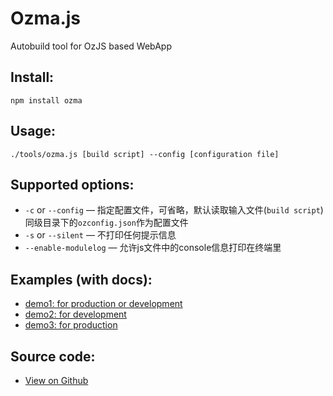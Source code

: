 # Ozma.js 

Autobuild tool for OzJS based WebApp

## Install:
    npm install ozma

## Usage: 
    ./tools/ozma.js [build script] --config [configuration file]

## Supported options:
* `-c` or `--config` — 指定配置文件，可省略，默认读取输入文件(`build script`)同级目录下的`ozconfig.json`作为配置文件
* `-s` or `--silent` — 不打印任何提示信息
* `--enable-modulelog` — 允许js文件中的console信息打印在终端里

## Examples (with docs):
* [demo1: for production or development](http://dexteryy.github.com/OzJS/examples/buildtool/demo1.html)
* [demo2: for development](http://dexteryy.github.com/OzJS/examples/buildtool/demo2.html)
* [demo3: for production](http://dexteryy.github.com/OzJS/examples/buildtool/demo3.html)

## Source code:
* [View on Github](https://github.com/dexteryy/OzJS/tree/master/tools/ozma/)
